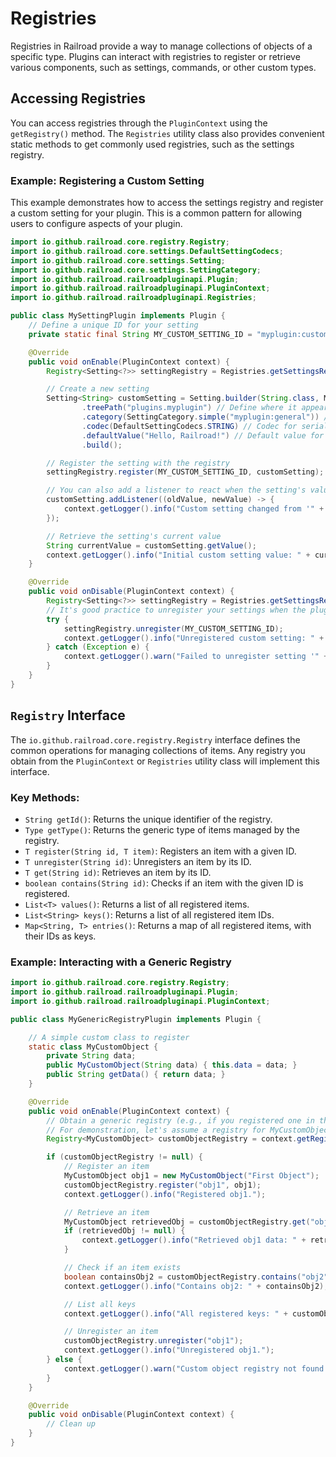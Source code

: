 # Registries

Registries in Railroad provide a way to manage collections of objects of a specific type. Plugins can interact with registries to register or retrieve various components, such as settings, commands, or other custom types.

## Accessing Registries

You can access registries through the `PluginContext` using the `getRegistry()` method. The `Registries` utility class also provides convenient static methods to get commonly used registries, such as the settings registry.

### Example: Registering a Custom Setting

This example demonstrates how to access the settings registry and register a custom setting for your plugin. This is a common pattern for allowing users to configure aspects of your plugin.

```java
import io.github.railroad.core.registry.Registry;
import io.github.railroad.core.settings.DefaultSettingCodecs;
import io.github.railroad.core.settings.Setting;
import io.github.railroad.core.settings.SettingCategory;
import io.github.railroad.railroadpluginapi.Plugin;
import io.github.railroad.railroadpluginapi.PluginContext;
import io.github.railroad.railroadpluginapi.Registries;

public class MySettingPlugin implements Plugin {
    // Define a unique ID for your setting
    private static final String MY_CUSTOM_SETTING_ID = "myplugin:custom_value";

    @Override
    public void onEnable(PluginContext context) {
        Registry<Setting<?>> settingRegistry = Registries.getSettingsRegistry(context);

        // Create a new setting
        Setting<String> customSetting = Setting.builder(String.class, MY_CUSTOM_SETTING_ID)
                .treePath("plugins.myplugin") // Define where it appears in the settings UI
                .category(SettingCategory.simple("myplugin:general")) // Category for the setting
                .codec(DefaultSettingCodecs.STRING) // Codec for serialization/deserialization
                .defaultValue("Hello, Railroad!") // Default value for the setting
                .build();

        // Register the setting with the registry
        settingRegistry.register(MY_CUSTOM_SETTING_ID, customSetting);

        // You can also add a listener to react when the setting's value changes
        customSetting.addListener((oldValue, newValue) -> {
            context.getLogger().info("Custom setting changed from '" + oldValue + "' to '" + newValue + "'");
        });

        // Retrieve the setting's current value
        String currentValue = customSetting.getValue();
        context.getLogger().info("Initial custom setting value: " + currentValue);
    }

    @Override
    public void onDisable(PluginContext context) {
        Registry<Setting<?>> settingRegistry = Registries.getSettingsRegistry(context);
        // It's good practice to unregister your settings when the plugin is disabled
        try {
            settingRegistry.unregister(MY_CUSTOM_SETTING_ID);
            context.getLogger().info("Unregistered custom setting: " + MY_CUSTOM_SETTING_ID);
        } catch (Exception e) {
            context.getLogger().warn("Failed to unregister setting '" + MY_CUSTOM_SETTING_ID + "': " + e.getMessage());
        }
    }
}
```

## `Registry` Interface

The `io.github.railroad.core.registry.Registry` interface defines the common operations for managing collections of items. Any registry you obtain from the `PluginContext` or `Registries` utility class will implement this interface.

### Key Methods:

- `String getId()`: Returns the unique identifier of the registry.
- `Type getType()`: Returns the generic type of items managed by the registry.
- `T register(String id, T item)`: Registers an item with a given ID.
- `T unregister(String id)`: Unregisters an item by its ID.
- `T get(String id)`: Retrieves an item by its ID.
- `boolean contains(String id)`: Checks if an item with the given ID is registered.
- `List<T> values()`: Returns a list of all registered items.
- `List<String> keys()`: Returns a list of all registered item IDs.
- `Map<String, T> entries()`: Returns a map of all registered items, with their IDs as keys.

### Example: Interacting with a Generic Registry

```java
import io.github.railroad.core.registry.Registry;
import io.github.railroad.railroadpluginapi.Plugin;
import io.github.railroad.railroadpluginapi.PluginContext;

public class MyGenericRegistryPlugin implements Plugin {

    // A simple custom class to register
    static class MyCustomObject {
        private String data;
        public MyCustomObject(String data) { this.data = data; }
        public String getData() { return data; }
    }

    @Override
    public void onEnable(PluginContext context) {
        // Obtain a generic registry (e.g., if you registered one in the core)
        // For demonstration, let's assume a registry for MyCustomObject exists with ID "myplugin:custom_objects"
        Registry<MyCustomObject> customObjectRegistry = context.getRegistry("myplugin:custom_objects");

        if (customObjectRegistry != null) {
            // Register an item
            MyCustomObject obj1 = new MyCustomObject("First Object");
            customObjectRegistry.register("obj1", obj1);
            context.getLogger().info("Registered obj1.");

            // Retrieve an item
            MyCustomObject retrievedObj = customObjectRegistry.get("obj1");
            if (retrievedObj != null) {
                context.getLogger().info("Retrieved obj1 data: " + retrievedObj.getData());
            }

            // Check if an item exists
            boolean containsObj2 = customObjectRegistry.contains("obj2");
            context.getLogger().info("Contains obj2: " + containsObj2);

            // List all keys
            context.getLogger().info("All registered keys: " + customObjectRegistry.keys());

            // Unregister an item
            customObjectRegistry.unregister("obj1");
            context.getLogger().info("Unregistered obj1.");
        } else {
            context.getLogger().warn("Custom object registry not found.");
        }
    }

    @Override
    public void onDisable(PluginContext context) {
        // Clean up
    }
}
```